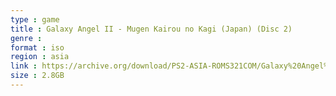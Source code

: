 ```yaml
---
type : game
title : Galaxy Angel II - Mugen Kairou no Kagi (Japan) (Disc 2)
genre : 
format : iso
region : asia
link : https://archive.org/download/PS2-ASIA-ROMS321COM/Galaxy%20Angel%20II%20-%20Mugen%20Kairou%20no%20Kagi%20%28Japan%29%20%28Disc%202%29.7z
size : 2.8GB
---
```

